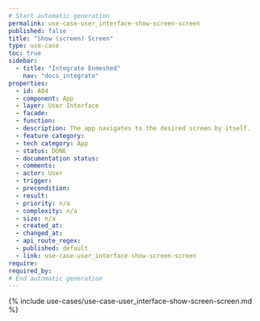```yaml
---
# Start automatic generation
permalink: use-case-user_interface-show-screen-screen
published: false
title: "Show (screen) Screen"
type: use-case
toc: true
sidebar:
  - title: "Integrate Enmeshed"
    nav: "docs_integrate"
properties:
  - id: A04
  - component: App
  - layer: User Interface
  - facade:
  - function:
  - description: The app navigates to the desired screen by itself.
  - feature category:
  - tech category: App
  - status: DONE
  - documentation status:
  - comments:
  - actor: User
  - trigger:
  - precondition:
  - result:
  - priority: n/a
  - complexity: n/a
  - size: n/a
  - created_at:
  - changed_at:
  - api_route_regex:
  - published: default
  - link: use-case-user_interface-show-screen-screen
require:
required_by:
# End automatic generation
---
```


{% include use-cases/use-case-user_interface-show-screen-screen.md %}
